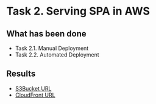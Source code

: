 # Task 2. Serving SPA in AWS

## What has been done
- Task 2.1. Manual Deployment
- Task 2.2. Automated Deployment

## Results
- [S3Bucket URL](https://algolius-bookstore.s3.eu-central-1.amazonaws.com/)
- [CloudFront URL](https://d1utub7d9szwyw.cloudfront.net/)


